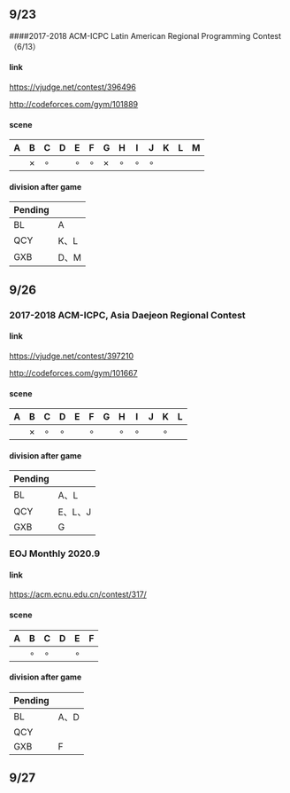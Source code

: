 ## 9/23

####2017-2018 ACM-ICPC Latin American Regional Programming Contest（6/13）

#### link

https://vjudge.net/contest/396496

http://codeforces.com/gym/101889

#### scene

| A    | B        | C       | D    | E       | F       | G        | H       | I       | J       | K    | L    | M    |
| ---- | -------- | ------- | ---- | ------- | ------- | -------- | ------- | ------- | ------- | ---- | ---- | ---- |
|      | $\times$ | $\circ$ |      | $\circ$ | $\circ$ | $\times$ | $\circ$ | $\circ$ | $\circ$ |      |      |      |

#### division after game

| Pending |      |
| ------- | ---- |
| BL      | A    |
| QCY     | K、L |
| GXB     | D、M |

## 9/26

### 2017-2018 ACM-ICPC, Asia Daejeon Regional Contest

#### link

https://vjudge.net/contest/397210

http://codeforces.com/gym/101667

#### scene

| A    | B        | C       | D       | E    | F       | G    | H       | I       | J    | K       | L    |
| ---- | -------- | ------- | ------- | ---- | ------- | ---- | ------- | ------- | ---- | ------- | ---- |
|      | $\times$ | $\circ$ | $\circ$ |      | $\circ$ |      | $\circ$ | $\circ$ |      | $\circ$ |      |

#### division after game

| Pending |         |
| ------- | ------- |
| BL      | A、L    |
| QCY     | E、L、J |
| GXB     | G       |

### EOJ Monthly 2020.9

#### link

https://acm.ecnu.edu.cn/contest/317/

#### scene

| A    | B       | C       | D    | E       | F    |
| ---- | ------- | ------- | ---- | ------- | ---- |
|      | $\circ$ | $\circ$ |      | $\circ$ |      |

#### division after game

| Pending |      |
| ------- | ---- |
| BL      | A、D |
| QCY     |      |
| GXB     | F    |

## 9/27

